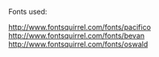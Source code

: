 Fonts used:

http://www.fontsquirrel.com/fonts/pacifico
http://www.fontsquirrel.com/fonts/bevan
http://www.fontsquirrel.com/fonts/oswald
